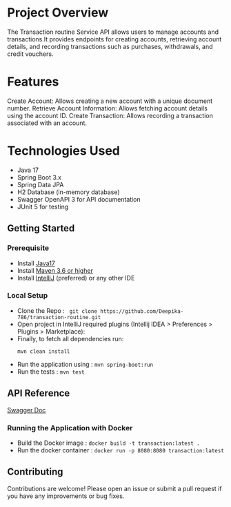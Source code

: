 # Project Overview
The Transaction routine Service API allows users to manage accounts and transactions.It provides endpoints for creating accounts, retrieving account details, and recording transactions such as purchases, withdrawals, and credit vouchers.

# Features
Create Account: Allows creating a new account with a unique document number.
Retrieve Account Information: Allows fetching account details using the account ID.
Create Transaction: Allows recording a transaction associated with an account.

# Technologies Used
- Java 17
- Spring Boot 3.x
- Spring Data JPA
- H2 Database (in-memory database)
- Swagger OpenAPI 3 for API documentation
- JUnit 5 for testing

## Getting Started

### Prerequisite
- Install [Java17](https://www.oracle.com/in/java/technologies/downloads/)
- Install [Maven 3.6 or higher](https://maven.apache.org/install.html)
- Install [IntelliJ](https://www.jetbrains.com/idea/download/#section=mac) (preferred) or any other IDE

### Local Setup

- Clone the Repo : ``` git clone https://github.com/Deepika-786/transaction-routine.git```
- Open project in IntelliJ required plugins (Intellij IDEA > Preferences > Plugins > Marketplace):
- Finally, to fetch all dependencies run:
    ```shell
    mvn clean install
    ```
- Run the application using : ```mvn spring-boot:run```
- Run the tests : ```mvn test```


## API Reference

[Swagger Doc](http://localhost:8080/swagger-ui/index.html)


### Running the Application with Docker

- Build the Docker image : ```docker build -t transaction:latest .```
- Run the docker container : ```docker run -p 8080:8080 transaction:latest```

## Contributing
Contributions are welcome! Please open an issue or submit a pull request if you have any improvements or bug fixes.


